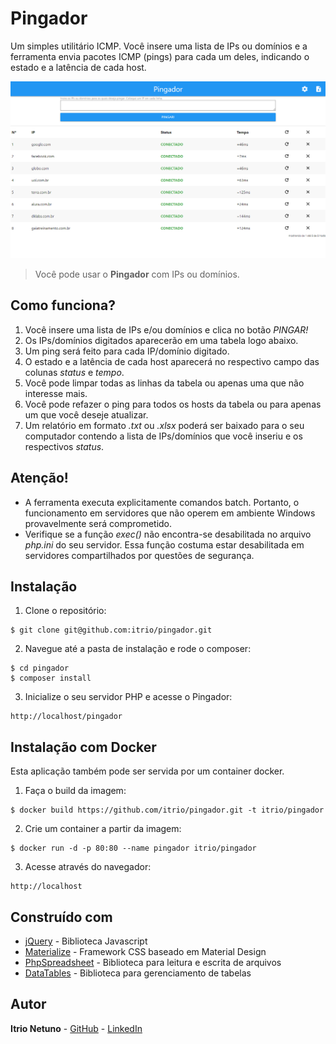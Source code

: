 # Pingador

Um simples utilitário ICMP. Você insere uma lista de IPs ou domínios e a ferramenta envia pacotes ICMP (pings) para cada um deles, indicando o estado e a latência de cada host.

![](screenshots/index.png)
> Você pode usar o **Pingador** com IPs ou domínios.

## Como funciona?
1. Você insere uma lista de IPs e/ou domínios e clica no botão *PINGAR!*
2. Os IPs/domínios digitados aparecerão em uma tabela logo abaixo.
3. Um ping será feito para cada IP/domínio digitado.
4. O estado e a latência de cada host aparecerá no respectivo campo das colunas *status* e *tempo*.
5. Você pode limpar todas as linhas da tabela ou apenas uma que não interesse mais.
6. Você pode refazer o ping para todos os hosts da tabela ou para apenas um que você deseje atualizar.
7. Um relatório em formato *.txt* ou *.xlsx* poderá ser baixado para o seu computador contendo a lista de IPs/domínios que você inseriu e os respectivos *status*.

## Atenção!

- A ferramenta executa explicitamente comandos batch. Portanto, o funcionamento em servidores que não operem em ambiente Windows provavelmente será comprometido.
- Verifique se a função *exec()* não encontra-se desabilitada no arquivo *php.ini* do seu servidor. Essa função costuma estar desabilitada em servidores compartilhados por questões de segurança.

## Instalação
1. Clone o repositório:
~~~~
$ git clone git@github.com:itrio/pingador.git
~~~~
2. Navegue até a pasta de instalação e rode o composer:
~~~~
$ cd pingador
$ composer install
~~~~
3. Inicialize o seu servidor PHP e acesse o Pingador:
~~~~
http://localhost/pingador
~~~~

## Instalação com Docker
Esta aplicação também pode ser servida por um container docker.

1. Faça o build da imagem:
~~~~
$ docker build https://github.com/itrio/pingador.git -t itrio/pingador
~~~~
2. Crie um container a partir da imagem:
~~~~
$ docker run -d -p 80:80 --name pingador itrio/pingador
~~~~
3. Acesse através do navegador:
~~~~
http://localhost
~~~~

## Construído com

* [jQuery](https://maven.apache.org/) - Biblioteca Javascript
* [Materialize](https://github.com/Dogfalo/materialize) - Framework CSS baseado em Material Design
* [PhpSpreadsheet](https://github.com/PHPOffice/PhpSpreadsheet) - Biblioteca para leitura e escrita de arquivos
* [DataTables](https://github.com/DataTables/DataTables) - Biblioteca para gerenciamento de tabelas

## Autor

**Itrio Netuno** - 
[GitHub](https://github.com/itrio) -
[LinkedIn](https://www.linkedin.com/in/itrionetuno/)
